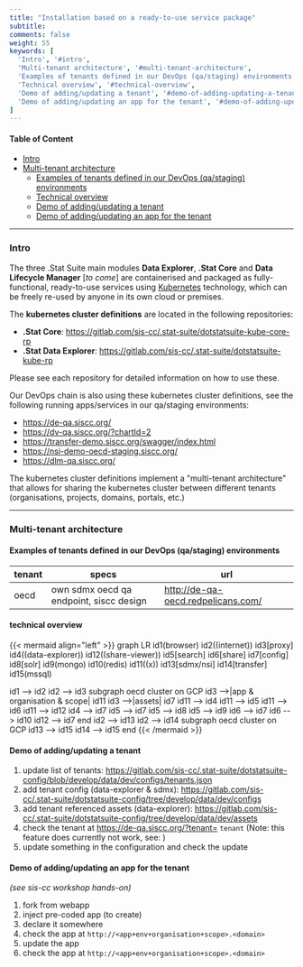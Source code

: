```yaml
---
title: "Installation based on a ready-to-use service package"
subtitle: 
comments: false
weight: 55
keywords: [
  'Intro', '#intro',
  'Multi-tenant architecture', '#multi-tenant-architecture',
  'Examples of tenants defined in our DevOps (qa/staging) environments', '#examples-of-tenants-defined-in-our-devops-qa-staging-environments',
  'Technical overview', '#technical-overview',
  'Demo of adding/updating a tenant', '#demo-of-adding-updating-a-tenant',
  'Demo of adding/updating an app for the tenant', '#demo-of-adding-updating-an-app-for-the-tenant',
]
---
```


#### Table of Content
- [Intro](#intro)
- [Multi-tenant architecture](#multi-tenant-architecture)
  - [Examples of tenants defined in our DevOps (qa/staging) environments](#examples-of-tenants-defined-in-our-devops-qa-staging-environments)
  - [Technical overview](#technical-overview)
  - [Demo of adding/updating a tenant](#demo-of-adding-updating-a-tenant)
  - [Demo of adding/updating an app for the tenant](#demo-of-adding-updating-an-app-for-the-tenant)

---

### Intro

The three .Stat Suite main modules **Data Explorer**, **.Stat Core** and **Data Lifecycle Manager** [*to come*] are containerised and packaged as fully-functional, ready-to-use services using [Kubernetes](https://kubernetes.io/docs/home/) technology, which can be freely re-used by anyone in its own cloud or premises.

The **kubernetes cluster definitions** are located in the following repositories:

- **.Stat Core**: https://gitlab.com/sis-cc/.stat-suite/dotstatsuite-kube-core-rp
- **.Stat Data Explorer**:  https://gitlab.com/sis-cc/.stat-suite/dotstatsuite-kube-rp

Please see each repository for detailed information on how to use these.

Our DevOps chain is also using these kubernetes cluster definitions, see the following running apps/services in our qa/staging environments:

* https://de-qa.siscc.org/
* https://dv-qa.siscc.org/?chartId=2
* https://transfer-demo.siscc.org/swagger/index.html
* https://nsi-demo-oecd-staging.siscc.org/
* https://dlm-qa.siscc.org/


The kubernetes cluster definitions implement a "multi-tenant architecture" that allows for sharing the kubernetes cluster between different tenants (organisations, projects, domains, portals, etc.)

---

### Multi-tenant architecture

#### Examples of tenants defined in our DevOps (qa/staging) environments

|tenant|specs|url|
|---|---|---|
|oecd|own sdmx oecd qa endpoint, siscc design|http://de-qa-oecd.redpelicans.com/|


#### technical overview

{{< mermaid align="left" >}}
graph LR
id1(browser)
id2((internet))
id3[proxy]
id4((data-explorer))
id12((share-viewer))
id5[search]
id6[share]
id7[config]
id8[solr]
id9(mongo)
id10(redis)
id11((x))
id13[sdmx/nsi]
id14[transfer]
id15(mssql)

id1 --> id2
id2 --> id3
subgraph oecd cluster on GCP
id3 -->|app & organisation & scope| id11
id3 -->|assets| id7
id11 --> id4
id11 --> id5
id11 --> id6
id11 --> id12
id4 --> id7
id5 --> id7
id5 --> id8
id5 --> id9
id6 --> id7
id6 --> id10
id12 --> id7
end
id2 --> id13
id2 --> id14
subgraph oecd cluster on GCP
id13 --> id15
id14 --> id15
end
{{< /mermaid >}}

#### Demo of adding/updating a tenant

1. update list of tenants: https://gitlab.com/sis-cc/.stat-suite/dotstatsuite-config/blob/develop/data/dev/configs/tenants.json
1. add tenant config (data-explorer & sdmx): https://gitlab.com/sis-cc/.stat-suite/dotstatsuite-config/tree/develop/data/dev/configs
1. add tenant referenced assets (data-explorer): https://gitlab.com/sis-cc/.stat-suite/dotstatsuite-config/tree/develop/data/dev/assets
1. check the tenant at https://de-qa.siscc.org/?tenant= `tenant` (Note: this feature does currently not work, see: )
1. update something in the configuration and check the update

#### Demo of adding/updating an app for the tenant
*(see sis-cc workshop hands-on)*

1. fork from webapp
1. inject pre-coded app (to create)
1. declare it somewhere
1. check the app at `http://<app+env+organisation+scope>.<domain>`
1. update the app
1. check the app at `http://<app+env+organisation+scope>.<domain>`

